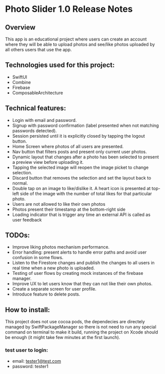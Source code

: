 # Photo Slider 1.0 Release Notes 

## Overview
This app is an educational project where users can create an account where they will be able to upload photos and see/like photos uploaded by all others users that use the app.

## Technologies used for this project:
* SwiftUI
* Combine
* Firebase
* ComposableArchitecture 

## Technical features:
* Login with email and password.
* Signup with password confirmation (label presented when not matching passwords detected).
* Session persisted until it is explicitly closed by tapping the logout button.
* Home Screen where photos of all users are presented.
* Nav button that filters posts and present only current user photos.
* Dynamic layout that changes after a photo has been selected to present a preview view before uploading it.
* Tapping the selected image will reopen the image picket to change selection.
* Discard button that removes the selection and set the layout back to normal.
* Double tap on an image to like/dislike it. A heart icon is presented at top-left side of the image with the number of total likes for that particular photo.
* Users are not allowed to like their own photos
* Photos present their timestamp at the bottom-right side
* Loading indicator that is trigger any time an external API is called as user feedback

## TODOs:
* Improve liking photos mechanism performance.
* Error handling: present alerts to handle error paths and avoid user confusion in some flows.
* Listen to the Firestore changes and publish the changes to all users in real time when a new photo is uploaded.
* Testing of user flows by creating mock instances of the firebase manager.
* Improve UX to let users know that they can not like their own photos.
* Create a separate screen for user profile.
* Introduce feature to delete posts.

## How to install:
This project does not use cocoa pods, the dependecies are directely managed by SwiftPackageManager so there is not need to run any special command on terminal to make it build, running the project on Xcode should be enough (it might take few minutes at the first launch).

### test user to login:
* email: tester1@test.com
* password: tester1


